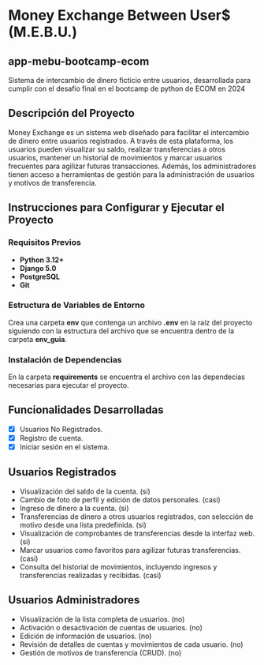 # Money Exchange Between User$ (M.E.B.U.)
## app-mebu-bootcamp-ecom
Sistema de intercambio de dinero ficticio entre usuarios, desarrollada para cumplir con el desafío final en el bootcamp de python de ECOM en 2024

## **Descripción del Proyecto**
Money Exchange es un sistema web diseñado para facilitar el intercambio de dinero entre usuarios registrados. A través de esta plataforma, los usuarios pueden visualizar su saldo, realizar transferencias a otros usuarios, mantener un historial de movimientos y marcar usuarios frecuentes para agilizar futuras transacciones. Además, los administradores tienen acceso a herramientas de gestión para la administración de usuarios y motivos de transferencia.

## **Instrucciones para Configurar y Ejecutar el Proyecto**

### **Requisitos Previos**
- **Python 3.12+**
- **Django 5.0**
- **PostgreSQL**
- **Git**

### **Estructura de Variables de Entorno**
Crea una carpeta **env** que contenga un archivo **.env** en la raíz del proyecto siguiendo con la estructura del archivo que se encuentra dentro de la carpeta **env_guia**.

### **Instalación de Dependencias**
En la carpeta **requirements** se encuentra el archivo con las dependecias necesarias para ejecutar el proyecto.


## **Funcionalidades Desarrolladas**
- [x] Usuarios No Registrados.
- [x] Registro de cuenta.
- [x] Iniciar sesión en el sistema.

## **Usuarios Registrados**
- Visualización del saldo de la cuenta. (si)
- Cambio de foto de perfil y edición de datos personales. (casi)
- Ingreso de dinero a la cuenta. (si)
- Transferencias de dinero a otros usuarios registrados, con selección de motivo desde una lista predefinida. (si)
- Visualización de comprobantes de transferencias desde la interfaz web. (si)
- Marcar usuarios como favoritos para agilizar futuras transferencias. (casi)
- Consulta del historial de movimientos, incluyendo ingresos y transferencias realizadas y recibidas. (casi)

## **Usuarios Administradores**
- Visualización de la lista completa de usuarios. (no)
- Activación o desactivación de cuentas de usuarios. (no)
- Edición de información de usuarios. (no)
- Revisión de detalles de cuentas y movimientos de cada usuario. (no)
- Gestión de motivos de transferencia (CRUD). (no)